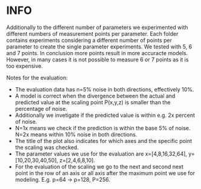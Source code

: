 # INFO

Additionally to the different number of parameters we experimented with different numbers of measurement points per parameter. Each folder contains experiments considering a different number of points per parameter to create the single parameter experiments. We tested with 5, 6 and 7 points. In conclusion more points result in more accuracte models. However, in many cases it is not possible to measure 6 or 7 points as it is too expensive.

Notes for the evaluation:

- The evaluation data has n=5% noise in both directions, effectively 10%.
- A model is correct when the divergence between the actual and predicted value at the scaling point P(x,y,z) is smaller than the percentage of noise.
- Additionally we invetigate if the predicted value is within e.g. 2x percent of noise.
- N=1x means we check if the prediction is within the base 5% of noise. N=2x means within 10% noise in both directions.
- The title of the plot also indicates for which axes and the specific point the scaling was checked.
- The parameter values we use for the evaluation are x=[4,8,16,32,64], y=[10,20,30,40,50], z=[2,4,6,8,10].
- For the evaluation of the scaling we go to the next and second next point in the row of an axis or all axis after the maximum point we use for modeling. E.g. p=64 -> p=128, P=256.
